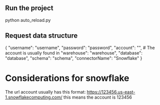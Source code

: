 ## Run the project

python auto_reload.py

## Request data structure

{
"username": "username",
"password": "password",
"account": "", # The account is usually found in
"warehouse": "warehouse",
"database": "database",
"schema": "schema",
"connectorName": "Snowflake"
}

# Considerations for snowflake

The url account usually has this format: https://123456.us-east-1.snowflakecomputing.com/
this means the account is 123456
